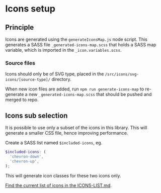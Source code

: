# Icons setup

## Principle
Icons are generated using the `generateIconsMap.js` node script. This generates a SASS file `_generated-icons-map.scss` that holds a SASS map variable, which is imported in the `_icon.variables.scss`.

### Source files
Icons should only be of SVG type, placed in the `/src/icons/svg-icons/[source-type]/` directory.

When new icon files are added, run `npm run generate-icons-map` to re-generate a new `_generated-icons-map.scss` that should be pushed and merged to repo.

## Icons sub selection
It is possible to use only a subset of the icons in this library. This will generate a smaller CSS file, hence improving performance.

Create a SASS list named `$included-icons`, eg.
```scss
$included-icons: (
  'chevron-down',
  'chevron-up',
);
```
This will generate icon classes for these two icons only.

[Find the current list of icons in the ICONS-LIST.md](ICONS-LIST.md).
